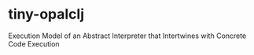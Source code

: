 # tiny-opalclj
Execution Model of an Abstract Interpreter that Intertwines with Concrete Code Execution
